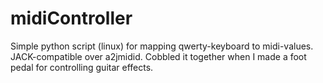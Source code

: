 midiController
==============

Simple python script (linux) for mapping qwerty-keyboard to midi-values. JACK-compatible over a2jmidid.
Cobbled it together when I made a foot pedal for controlling guitar effects.
